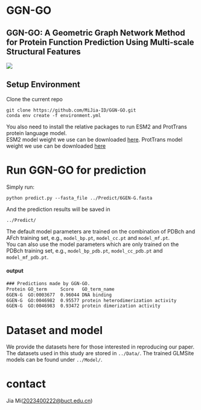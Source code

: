 GGN-GO
====
GGN-GO: A Geometric Graph Network Method for Protein Function Prediction Using Multi-scale Structural Features
---

<img src="Model/fig1.jpg">

## Setup Environment

Clone the current repo

    git clone https://github.com/MiJia-ID/GGN-GO.git
    conda env create -f environment.yml

You also need to install the relative packages to run ESM2 and ProtTrans protein language model. \
ESM2 model weight we use can be downloaded [here](https://dl.fbaipublicfiles.com/fair-esm/models/esm1b_t33_650M_UR50S.pt).
ProtTrans model weight we use can be downloaded [here](https://github.com/agemagician/ProtTrans)

# Run GGN-GO for prediction
Simply run:  
```
python predict.py --fasta_file ../Predict/6GEN-G.fasta
```
And the prediction results will be saved in  
```
../Predict/
```
The default model parameters are trained on the combination of PDBch and AFch training set, e.g., `model_bp.pt`, `model_cc.pt` and `model_mf.pt`.\
You can also use the model parameters which are only trained on the PDBch training set, e.g., `model_bp_pdb.pt`, `model_cc_pdb.pt` and `model_mf_pdb.pt`.

#### output
```txt
### Predictions made by GGN-GO.			
Protein	GO_term	    Score	GO_term_name
6GEN-G	GO:0003677	0.96044	DNA binding
6GEN-G	GO:0046982	0.95577	protein heterodimerization activity
6GEN-G	GO:0046983	0.93472	protein dimerization activity
```

# Dataset and model
We provide the datasets here for those interested in reproducing our paper. The datasets used in this study are stored in ```../Data/```.
The trained GLMSite models can be found under ```../Model/```.

# contact
Jia Mi(2023400222@buct.edu.cn)  


